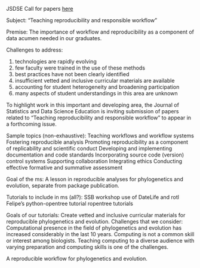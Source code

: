 JSDSE Call for papers [here](https://nhorton.people.amherst.edu/call_reproducibility.pdf)

Subject: “Teaching reproducibility and responsible workflow”

Premise:
The importance of workflow and reproducibility as a component of data acumen needed in our graduates.

Challenges to address:
1. technologies are rapidly evolving
2. few faculty were trained in the use of these methods
3. best practices have not been clearly identified
4. insufficient vetted and inclusive curricular materials are available
5. accounting for student heterogeneity and broadening participation
6. many aspects of student understandings in this area are unknown

To highlight work in this important and developing area, the Journal of Statistics and Data Science Education is inviting submission of papers related to “Teaching reproducibility and responsible workflow” to appear in a forthcoming issue.

Sample topics (non-exhaustive):
Teaching workflows and workflow systems
Fostering reproducible analysis
Promoting reproducibility as a component of replicability and scientific conduct
Developing and implementing documentation and code standards
Incorporating source code (version) control systems
Supporting collaboration Integrating ethics
Conducting effective formative and summative assessment


Goal of the ms:
A lesson in reproducible analyses for phylogenetics and evolution, separate from package publication.

Tutorials to include in ms (all?):
SSB workshop use of DateLife and rotl
Felipe’s python-opentree tutorial
ropentree tutorials



Goals of our tutorials:
Create vetted and inclusive curricular materials for reproducible phylogenetics and evolution.
Challenges that we consider:
Computational presence in the field of phylogenetics and evolution has increased considerably in the last 10 years.
Computing is not a common skill or interest among biologists. Teaching computing to a diverse audience with varying preparation and computing skills is one of the challenges.

A reproducible workflow for phylogenetics and evolution.
